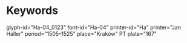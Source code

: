 # Keywords
glyph-id="Ha-04_0123"
font-id="Ha-04"
printer-id="Ha"
printer="Jan Haller"
period="1505–1525"
place="Kraków"
PT plate="167"
